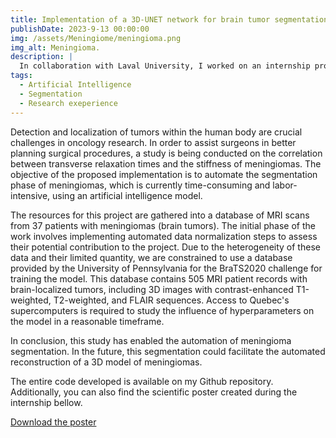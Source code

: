 ```yaml
---
title: Implementation of a 3D-UNET network for brain tumor segmentation
publishDate: 2023-9-13 00:00:00
img: /assets/Meningiome/meningioma.png
img_alt: Meningioma.
description: |
  In collaboration with Laval University, I worked on an internship project at the Quebec research laboratory .
tags:
  - Artificial Intelligence
  - Segmentation
  - Research exeperience
---
```



Detection and localization of tumors within the human body are crucial challenges in oncology research. In order to assist surgeons in better planning surgical procedures, a study is being conducted on the correlation between transverse relaxation times and the stiffness of meningiomas. The objective of the proposed implementation is to automate the segmentation phase of meningiomas, which is currently time-consuming and labor-intensive, using an artificial intelligence model.


The resources for this project are gathered into a database of MRI scans from 37 patients with meningiomas (brain tumors). The initial phase of the work involves implementing automated data normalization steps to assess their potential contribution to the project. Due to the heterogeneity of these data and their limited quantity, we are constrained to use a database provided by the University of Pennsylvania for the BraTS2020 challenge for training the model. This database contains 505 MRI patient records with brain-localized tumors, including 3D images with contrast-enhanced T1-weighted, T2-weighted, and FLAIR sequences. Access to Quebec's supercomputers is required to study the influence of hyperparameters on the model in a reasonable timeframe.

In conclusion, this study has enabled the automation of meningioma segmentation. In the future, this segmentation could facilitate the automated reconstruction of a 3D model of meningiomas.


The entire code developed is available on my Github repository. Additionally, you can also find the scientific poster created during the internship bellow.

<a href="/assets/Meningiome/Poster.pdf" download>Download the poster</a>

